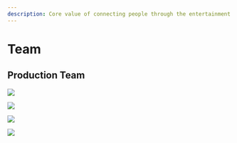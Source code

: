 ```yaml
---
description: Core value of connecting people through the entertainment universe
---
```


# Team

## Production Team

![](<.gitbook/assets/Team Leaders.png>)

![](<.gitbook/assets/Team Members.png>)

![](<.gitbook/assets/Team Members (2).png>)

![](<.gitbook/assets/Team Members (3).png>)
